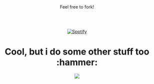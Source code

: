 &nbsp;<div align="center">
  Feel free to fork!<br><br>

&nbsp;<div align="center">
  [![Spotify](https://spotify-ux.vercel.app/api/spotify)](https://open.spotify.com/user/84zoirugbpmieolp8lwxz15je)
</div>

<h1>
  Cool, but i do some other stuff too :hammer:
</h1>

<p align="center">
  <img src="https://readme.andyruwruw.com/api/skills">
</p>
